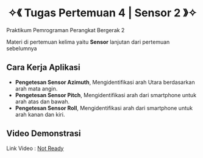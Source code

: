 <h1 align="center">✧《 Tugas Pertemuan 4 | Sensor 2 》✧</h1>
Praktikum Pemrograman Perangkat Bergerak 2

Materi di pertemuan kelima yaitu <strong>Sensor</strong> lanjutan dari pertemuan sebelumnya

## Cara Kerja Aplikasi
- **Pengetesan Sensor Azimuth**, Mengidentifikasi arah Utara berdasarkan arah mata angin.
- **Pengetesan Sensor Pitch**, Mengidentifikasi arah dari smartphone untuk arah atas dan bawah.
- **Pengetesan Sensor Roll**, Mengidentifikasi arah dari smartphone untuk arah kanan dan kiri.

## Video Demonstrasi

Link Video : [Not Ready]()

